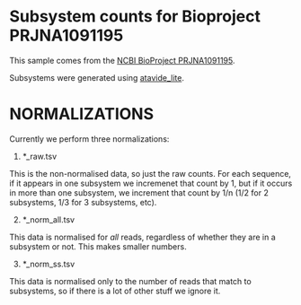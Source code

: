# Subsystem counts for Bioproject PRJNA1091195

This sample comes from the [NCBI BioProject PRJNA1091195](https://www.ncbi.nlm.nih.gov/bioproject/?term=PRJNA1091195).

Subsystems were generated using [atavide_lite](https://github.com/linsalrob/atavide_lite).



# NORMALIZATIONS

Currently we perform three normalizations:

1. \*\_raw.tsv

This is the non-normalised data, so just the raw counts. For each sequence, if it appears in one subsystem we incremenet that count by 1, but if it occurs in more than one subsystem, we increment that count by 1/n (1/2 for 2 subsystems, 1/3 for 3 subsystems, etc).

2. \*\_norm\_all.tsv

This data is normalised for _all_ reads, regardless of whether they are in a subsystem or not. This makes smaller numbers. 

3. \*\_norm\_ss.tsv

This data is normalised only to the number of reads that match to subsystems, so if there is a lot of other stuff we ignore it.


